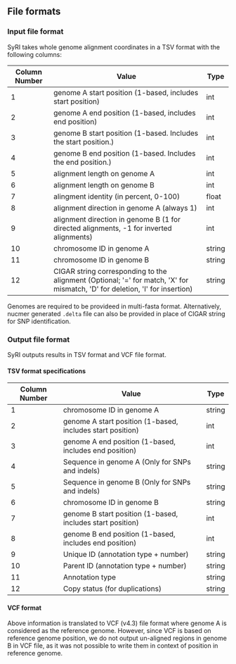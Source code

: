 ## File formats
### Input file format
SyRI takes whole genome alignment coordinates in a TSV format with the following columns:

|Column Number | Value   | Type |
| ------------ | ---------- | ----------- |
|1       | genome A start position (1-based, includes start position) | int        |
|2       | genome A end position (1-based, includes end position) | int |
|3       | genome B start position (1-based. Includes the start position.) | int |
|4       | genome B end position (1-based. Includes the end position.)   |  int |
|5       | alignment length on genome A  | int |
|6       | alignment length on genome B    |    int |
|7       | alingment identity (in percent, 0-100)  | float |
|8       | alignment direction in genome A  (always 1)  | int |
|9       | alignment direction in genome B (1 for directed alignments, -1 for inverted alignments)       | int |
|10      | chromosome ID in genome A     |         string |
|11      | chromosome ID in genome B         |         string |
|12      | CIGAR string corresponding to the alignment (Optional; '=' for match, 'X' for mismatch, 'D' for deletion, 'I' for insertion)    |         string |


Genomes are required to be provideed in multi-fasta format. Alternatively, nucmer generated `.delta` file can also be provided in place of CIGAR string for SNP identification.

### Output file format
SyRI outputs results in TSV format and VCF file format.

#### TSV format specifications

|Column Number | Value   | Type |
| ------------ | ---------- | ----------- |
|1       | chromosome ID in genome A     | string |
|2       | genome A start position (1-based, includes start position) | int |
|3       | genome A end position (1-based, includes end position) | int |
|4       | Sequence in genome A (Only for SNPs and indels) | string |
|5       | Sequence in genome B (Only for SNPs and indels) | string |
|6       | chromosome ID in genome B     |         string |
|7       | genome B start position (1-based, includes start position) | int |
|8       | genome B end position (1-based, includes end position) | int |
|9       | Unique ID  (annotation type + number)  | string |
|10      | Parent ID  (annotation type + number)  | string |
|11      | Annotation type  | string |
|12      | Copy status (for duplications)| string |


#### VCF format
Above information is translated to VCF (v4.3) file format where genome A is considered as the reference genome. However, since VCF is based on reference genome position, we do not output un-aligned regions in genome B in VCF file, as it was not possible to write them in context of position in reference genome.


<!--
```
#	Chr1	8241	610363	-	Chr1	1	601274              
8241	550541	1	542302  
549844	587482	541241	578850  
588093	610363	578947	601274  
#	Chr1	610355	1160239	-	Chr1	602856	1153904  
610355	670785	602856	663228  
671022	768174	663228	760407  
768166	821005	761285	814172  
```
Here, the lines starting with '#' correspond to alignment block, and lines below it (till the beginning of next annotated block) are the alignments in this block. For blocks, the columns are:

- RefChr
- RefStart
- RefEnd
- "-"
- QryChr
- QryStart
- QryEnd

For alignments, the columns are:

- RefStart
- RefEnd
- QryStart
- QryEnd.

### SV identification using `getsv`:
This tool uses the output of syri and identifies structure variations between the two genomes, outputs divergent (not aligned) regions, and transform syri's output into a list of alignment.

```bash
#Usage:
getsv [-d /path/to/directory/if/not/current/directory]
```
It generates three output files.

notAligned.txt: Lists all divergenet (not aligned) regions in the two genomes. It is in .tsv format with the columns being:

- Genome identifier. R for reference and Q for query
- Start position
- End position
- Chromosome ID

mumSNPIn.txt: list of alignments that were aligned. Input for getShV. Can directly be used with show-snps (from mummer). In tsv format, each row is an alignment, and columns being:

- Start position in reference
- End position in reference
- Start position in query
- End position in query
- Chromosome ID in reference
- Chromosome ID in query

sv.txt: Structural variations in the two genomes. Reports, CNVs (CNV), highly different regions (HDR), indels (InDel), tandem repeat (CNV+Tandem), CNV with an indel between the two repeat sites, and Indel which are accompanied by a SNP. TSV format where each row is a sv, with columns being:

- Variation type
- Start position in reference
- End position in reference
- Start position in query
- End position in query
- Chromosome ID in reference
- Chromosome ID in query
- Secondary variation. Format-> type:genome containing the variation:position

```bash
# sample output
InDel+SNP   3900260 3901020 3909459 3909459 Chr1    Chr1    SNP:Q:3909459-3909459

## The region Ref-Chr1:3900260-3901020 should be at Qry-Chr1:3909459-3909459 but is deleted in the query genome. However, there is also SNP at Qry-Chr1:3909459.
```

### Short variation identification using `getshv`:
SyRI allows identification of short variations (SNPs and indels) along with information of their actual biological confirmation within the compared genomes. Annotated alignment are compared and processed to find ShVs. Alignment file generated by getsv, and the alignment delta file are parsed to show-snps (from mummer). Its output is then further processed to classify ShVs to incorporate confirmation information.

To use `getshv`:
```bash
getshv alignment_file delta_file [options]
```

Output files:

- snps.txt: show-snps output
- snps_no_indels.txt: show-snps output without indels
- snps_no_indels_buff0.txt: -b filtered snps
- snps_no_indels_buff0_syn: -b filtered snps in syntenic regions
- snps_no_indels_buff0_inv: -b filtered snps in inverted regions
- snps_no_indels_buff0_TL: -b filtered snps in translocated regions
- snps_no_indels_buff0_invTL: -b filtered snps in inverted translocated regions
- snps_no_indels_buff0_dup: -b filtered snps in duplicated regions
- snps_no_indels_buff0_invDup: -b filtered snps in inverted duplicated regions
- snps_no_indels_buff0_ctx: -b filtered snps in cross-chromosomal exchange
- snps_no_indels_buff0_strict_syn: -b filtered which are syntenic regions which are not overlapping with duplications

similarly, indels are divided into files corresponding to different regions (indels_syn, indels_inv, indels_TL, indels_invTL, indels_dup, indels_invDup, indels_ctx)

Outfile file format is same as that from show-snps with parameters -H, -l, -r, -T.
-->
